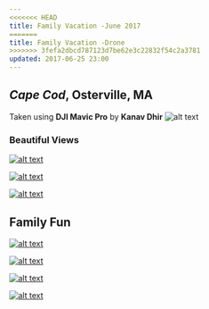 ```yaml
---
<<<<<<< HEAD
title: Family Vacation -June 2017 
=======
title: Family Vacation -Drone 
>>>>>>> 3fefa2dbcd787123d7be62e3c22832f54c2a3781
updated: 2017-06-25 23:00
---
```


## *Cape Cod*, Osterville, MA 
Taken using **DJI Mavic Pro** by **Kanav Dhir** ![alt text](https://www.google.com/url?sa=i&rct=j&q=&esrc=s&source=images&cd=&cad=rja&uact=8&ved=0ahUKEwjb0O_K1d_UAhWFTSYKHUiXD6AQjRwIBw&url=http%3A%2F%2Fwww.dji.com%2Fmavic&psig=AFQjCNHKDh7vCMTWW09HaiZliPHIqTPL7g&ust=1498709357167559)



### Beautiful Views

[![alt text](https://lh3.googleusercontent.com/4z4BINQ16ms30TONLvbJEkRqyxJDLkQOosWMcb4TAL2FPIqIAnkCFDYgw_BHGtHlC2dMAXGpqUQhamWn3VnwnqFJ37pbuAk2tkaM6DyaajpAAC7LN9h2gjoCrccCOHAYID0yhw "Sunset")](https://goo.gl/photos/5ZsW4jCBjgbwA51w6)

[![alt text](https://lh3.googleusercontent.com/sp4V2QsT2Aai-dy3MVF-kXyJzP4DdJDeFgazfUJ95TlBSCdHxqIwVRSu431wgw_NUQGJhAMUALtWii1993SZ3aNpECuXtG1OgI5ekiQliVAKJfbIMVGzeGhLQg9Bpq0_GHULbg "Dock")](https://goo.gl/photos/xJczffkbpu7Rbs1c8)

[![alt text](https://lh3.googleusercontent.com/rBjqxi7sG339Nsnzhqn5lmuVPkEIihW2kkqx1UHy2_kEFWFsnvwbAahIN7DIaMHRtxwqy-nkLaD3JgAT7PgsmzF2KKnwyMUNHbS6Odaa4JgbdwehthxGLpW7tI3HJWRDYliyiQ "Docks")](https://goo.gl/photos/nMiYbXwSayRgesZB8)


## Family Fun

[![alt text](https://lh3.googleusercontent.com/pOGPBt_DO5DKYDhpucHWYRhcmi6cKsl-5UAbXjCJLQT2dWdUHekx-jjU0dlO46uOYTmvSriQOZ1_xneayBX_YUh-oeTkBWRKiCHWm9vRcDB9tj4B0oletjS_BzxWyQXILe8Z2w "Nukem")](https://goo.gl/photos/CjTa2E6abkVgeMSZ8)

[![alt text](https://lh3.googleusercontent.com/7xy_fzKa8h-AoZodEUqJdhk3TsJlVW1psHiip-nt1Yy88xuhuvus5Jmlz40N-u7nWC-b3STWQt3_mGA6wvebQ83Ozo6juuHHsVPWo3tIp-05IAkVaJR0EEZUyJyQubzQzqjI_w "Nukem")](https://goo.gl/photos/7vvUAxvnWPtdCDWe7)

[![alt text](https://lh3.googleusercontent.com/h7lmf3fhWy38TDbTdXDYnCtFqRmpGi9Y0SPyHABc3AiIut6OR7pNmPFUG5xyD5E6da76WVVEVnFrgFxxTmlmARJI_kH5bZpCPCM_IaG2UZQk_jS_beNIRMPk8_1kc-oEucZurQ "Nukem")](https://goo.gl/photos/FT5dFEXH5PwThdpx5)

[![alt text](https://lh3.googleusercontent.com/x6Kyv7LqE7WmMVvZ6-aCsqa91hawrCf-rwElm8AWxVTUr5XROPbZQkJTuZX4uHL2CEwZT3y06g5d8bP9nzxHP_nI3o_EVi0kZ0CCexZ1Kjm493Mef_s0ief9CT7QApLVSDKRFw "Nukem")](https://goo.gl/photos/uYyV8xcfgfiKwY7J9)



